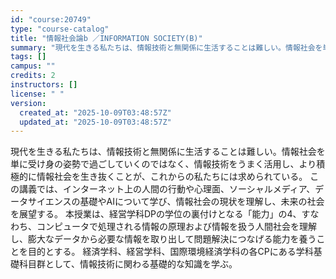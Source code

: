 ```yaml
---
id: "course:20749"
type: "course-catalog"
title: "情報社会論b ／INFORMATION SOCIETY(B)"
summary: "現代を生きる私たちは、情報技術と無関係に生活することは難しい。情報社会を単に受け身の姿勢で過ごしていくのではなく、情報技術をうまく活用し、より積極的に情報社会を生き抜くことが、これからの私たちには求められている。 この講義では、インターネッ…"
tags: []
campus: ""
credits: 2
instructors: []
license: " "
version:
  created_at: "2025-10-09T03:48:57Z"
  updated_at: "2025-10-09T03:48:57Z"
---
```


現代を生きる私たちは、情報技術と無関係に生活することは難しい。情報社会を単に受け身の姿勢で過ごしていくのではなく、情報技術をうまく活用し、より積極的に情報社会を生き抜くことが、これからの私たちには求められている。 この講義では、インターネット上の人間の行動や心理面、ソーシャルメディア、データサイエンスの基礎やAIについて学び、情報社会の現状を理解し、未来の社会を展望する。 本授業は、経営学科DPの学位の裏付けとなる「能力」の4、すなわち、コンピュータで処理される情報の原理および情報を扱う人間社会を理解し、膨大なデータから必要な情報を取り出して問題解決につなげる能力を養うことを目的とする。 経済学科、経営学科、国際環境経済学科の各CPにある学科基礎科目群として、情報技術に関わる基礎的な知識を学ぶ。
